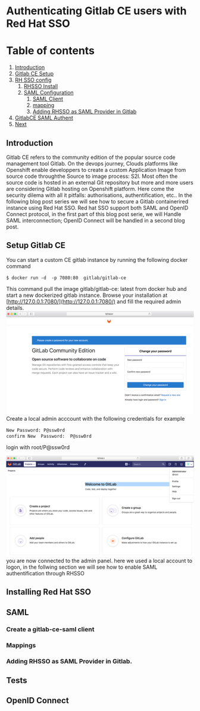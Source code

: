 # Authenticating Gitlab CE users with Red Hat SSO 
# Table of contents
 1. [Introduction](#introduction)
 2. [Gitlab CE Setup](#gitlabcesetup1)
 3. [RH SSO config](#rhsso)
    1. [RHSSO Install](#rhssoinstall)
    2. [SAML Configuration](#saml) 
       1. [SAML Client](#samlclient)
       2. [mapping](#mapping)
       3. [Adding RHSSO as SAML Provider in Gitlab](#gitlabrb)
 4. [GitlabCE SAML Authent](#testing)
 5. [Next](#next)

## Introduction <a name="introduction"></a>
Gitlab CE refers to the community edition of the popular source code management tool Gitlab.
On the devops journey, Clouds platforms like Openshift  enable developpers to create a custom Application Image from source code throughthe Source to image process: S2I.
Most often the source code is hosted in an external Git repository but more and more users are considering Gitlab hosting on Openshift platform.
Here come the security dilema with all it pitfalls: authorisations, authentification, etc..
In the following blog post series we will see how to secure a Gitlab containerired instance using Red Hat SSO.
Red hat SSO support both SAML and OpenID Connect protocol, in the first part of this blog post serie, we will 
Handle SAML interconnection; OpenID Connect will be handled in a second blog post.

## Setup Gitlab CE <a name="gitlabcesetup1"></a>

You can start a custom CE gitlab instance by running the following docker command 

```
$ docker run -d  -p 7080:80  gitlab/gitlab-ce 

```
This  command pull the image gitlab/gitlab-ce: latest from docker hub and start a new dockerized  gitlab instance.
Browse your installation at [http://127.0.0.1:7080/](http://127.0.0.1:7080/) and fill the required admin details.
![Gitlab CE Installation](https://github.com/nelvadas/gitlab-with-redhatsso-saml/blob/master/images/gitlabce-install01.png)
Create a local admin acccount with the following credentials for example
```
New Password: P@ssw0rd
confirm New  Password:  P@ssw0rd
```
login with root/P@ssw0rd

![Gitlab CE Admin account](https://github.com/nelvadas/gitlab-with-redhatsso-saml/blob/master/images/gitlabce-install02.png)
you are now connected to the admin panel.
here we used a local account to logon, in the follwing section we will see how to enable SAML authentification through RHSSO


## Installing Red Hat SSO <a name="rhssoinstall"></a>

## SAML <a name="saml"></a>

### Create a gitlab-ce-saml client <a name="client"></a>
### Mappings <a name="mapping"></a>
### Adding RHSSO as SAML Provider in Gitlab.<a name="gitlabrb"></a>

## Tests <a name="testing"></a>
## OpenID Connect <a name="next"></a>

